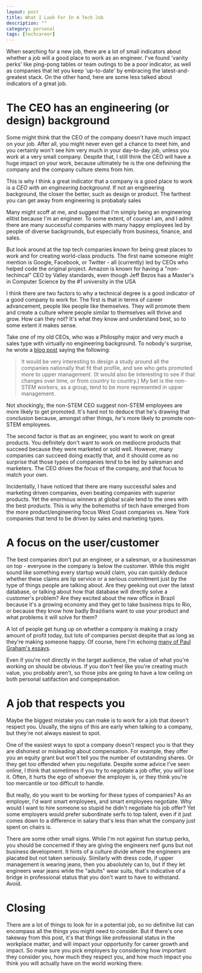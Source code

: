 ```yaml
---
layout: post
title: What I Look For In A Tech Job
description: ""
category: personal
tags: [techcareer]
---
```


When searching for a new job, there are a lot of small indicators about whether a job will a good place to work as an engineer. I've found 'vanity perks' like ping-pong tables or team outings to be a poor indicator, as well as companies that let you keep 'up-to-date' by embracing the latest-and-greatest stack. On the other hand, here are some less talked about indicators of a great job.

# The CEO has an engineering (or design) background

Some might think that the CEO of the company doesn't have much impact on your job. After all, you might never even get a chance to meet him, and you certainly won't see him very much in your day-to-day job, unless you work at a very small company. Despite that, I still think the CEO will have a huge impact on your work, because ultimately he is the one definining the company and the company culture stems from him.

This is why I think a great indicator that a company is a good place to work is a *CEO with an engineering background*. If not an engineering background, the closer the better, such as design or product. The farthest you can get away from engineering is probabaly sales

Many might scoff at me, and suggest that I'm simply being an engineering elitist because I'm an engineer. To some extent, of course I am, and I admit there are many successful companies with many happy employees led by people of diverse backgrounds, but especially from business, finance, and sales. 

But look around at the top tech companies known for being great places to work and for creating world-class products. The first name someone might mention is Google, Facebook, or Twitter - all (currently) led by CEOs who helped code the original project. Amazon is known for having a "non-techincal" CEO by Valley standards, even though Jeff Bezos has a Master's in Computer Science by the #1 university in the USA 

I think there are two factors to why a technical degree is a good indicator of a good company to work for. The first is that in terms of career advancement, people like people like themselves. They will promote them and create a culture where people similar to themselves will thrive and grow. How can they not? It's what they know and understand best, so to some extent it makes sense.

Take one of my old CEOs, who was a Philosphy major and very much a sales type with virtually no engineering background. To nobody's surprise, he wrote a [blog post](https://www.knewton.com/resources/blog/ceo-jose-ferreira/stem-vs-humanities/) saying the following:

>It would be very interesting to design a study around all the companies nationally 
that fit that profile, and see who gets promoted more to upper management. (It would also be interesting to see if that changes over time, or from country to country.) My bet is the non-STEM workers, as a group, tend to be more represented in upper management.

Not shockingly, the non-STEM CEO suggest non-STEM employees are more likely to get promoted. It's hard not to deduce that he's drawing that conclusion because, amongst other things, *he's* more likely to promote non-STEM employees.

The second factor is that as an engineer, you want to work on great products. You definitely don't want to work on mediocre products that succeed because they were marketed or sold well. However, many companies can succeed doing exactly that, and it should come as no surprise that those types of companies tend to be led by salesman and marketers. The CEO drives the focus of the company, and that focus to match your own.

Incidentally, I have noticed that there are many successful sales and marketing driven companies, even beating companies with superior products. Yet the enormous winners at global scale tend to the ones with the best products. This is why the bohemoths of tech have emerged from the more product/engineering focus West Coast companies vs. New York companies that tend to be driven by sales and marketing types.

# A focus on the user/customer

The best companies don't put an engineer, or a salesman, or a businessman on top - everyone in the company is below the customer. While this might sound like something every startup would claim, you can quickly deduce whether these claims are lip service or a serious commitment just by the type of things people are talking about. Are they geeking out over the latest database, or talking about how that database will directly solve a customer's problem? Are they excited about the new office in Brazil because it's a growing economy and they get to take business trips to Rio, or because they know how badly Brazilians want to use your product and what problems it will solve for them?

A lot of people get hung up on whether a company is making a crazy amount of profit today, but lots of companies persist despite that as long as they're making someone happy. Of course, here I'm echoing [many of Paul Graham's essays](http://paulgraham.com/good.html).

Even if you're not directly in the target audience, the value of what you're working on should be obvious. If you don't feel like you're creating much value, you probably aren't, so those jobs are going to have a low ceiling on both personal satifaction and compepnsation.

# A job that respects you

Maybe the biggest mistake you can make is to work for a job that doesn't respect you. Usually, the signs of this are early when talking to a company, but they're not always easiest to spot.

One of the easiest ways to spot a company doesn't respect you is that they are dishonest or misleading about compensation. For example, they offer you an equity grant but won't tell you the number of outstanding shares. Or they get too offended when you negotiate. Despite some advice I've seen online, I think that sometimes if you try to negotiate a job offer, you *will* lose it. Often, it hurts the ego of whoever the employer is, or they think you're too mercantile or too difficult to handle.

But really, do you want to be working for these types of companies? As an employer, I'd want smart employees, and smart employees negotiate. Why would I want to hire someone so stupid he didn't negotiate his job offer? Yet some employers would prefer subordinate serfs to top talent, even if it just comes down to a difference in salary that's less than what the company just spent on chairs is.

There are some other small signs. While I'm not against fun startup perks, you should be concerned if they are giving the engineers nerf guns but not business development. It hints of a culture divide where the engineers are placated but not taken seriously. Similarly with dress code, if upper management is wearing jeans, then you absolutely can to, but if they let engineers wear jeans while the "adults" wear suits, that's indicative of a bridge in professional status that you don't want to have to withstand. Avoid.

# Closing

There are a lot of things to look for in a potential job, so no definitve list can encompass all the things you might need to consider. But if there's one takeway from this post, it's that things like professional status in the workplace matter, and will impact your opportunity for career growth and impact. So make sure you pick employers by considering how important they consider you, how much they respect you, and how much impact you think you will actually have on the world working there.
